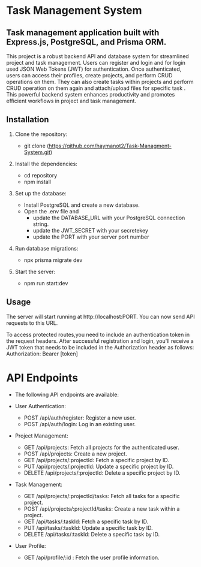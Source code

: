 # Task Management System

## Task management application built with Express.js, PostgreSQL, and Prisma ORM.
This project is a robust backend API and database system for streamlined project and task management. Users can  register and login  and for login used JSON Web Tokens (JWT) for authentication. Once authenticated, users can access their profiles, create projects, and perform CRUD operations on them. They can also create tasks within projects and perform CRUD operation on them again and attach/upload files for specific task . This powerful backend system enhances productivity and promotes efficient workflows in project and task management.

## Installation

1. Clone the repository:

    - git clone (https://github.com/haymanot2/Task-Managment-System.git)
2. Install the dependencies:
    - cd repository
    - npm install
  
3. Set up the database:
    - Install PostgreSQL and create a new database.
    - Open the .env file and
        - update the DATABASE_URL with your PostgreSQL connection string.
        - update the JWT_SECRET with your secretekey
        - update the PORT with your server port number
4. Run database migrations:
    - npx prisma migrate dev
5. Start the server:
    - npm run start:dev
## Usage
The server will start running at http://localhost:PORT. You can now send API requests to this URL.

To access protected routes,you need to include an authentication token in the request headers. After successful 
registration and login, you'll receive a JWT token that needs to be included in the Authorization header as follows:
Authorization: Bearer [token]

# API Endpoints
- The following API endpoints are available:
- User Authentication:

   - POST /api/auth/register: Register a new user.
   - POST /api/auth/login: Log in an existing user.
 
     
- Project Management:

    - GET /api/projects: Fetch all projects for the authenticated user.
    - POST /api/projects: Create a new project.
    - GET /api/projects/:projectId: Fetch a specific project by ID.
    - PUT /api/projects/:projectId: Update a specific project by ID.
    - DELETE /api/projects/:projectId: Delete a specific project by ID.
- Task Management:

    - GET /api/projects/:projectId/tasks: Fetch all tasks for a specific project.
    - POST /api/projects/:projectId/tasks: Create a new task within a project.
    - GET /api/tasks/:taskId: Fetch a specific task by ID.
    - PUT /api/tasks/:taskId: Update a specific task by ID.
    - DELETE /api/tasks/:taskId: Delete a specific task by ID.
- User Profile:

    - GET /api/profile/:id  : Fetch the user profile information.




    













